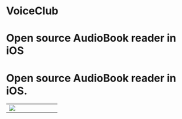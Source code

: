 # VoiceClub

# Open source AudioBook reader in iOS

<h1>Open source AudioBook reader in iOS.</h1>
<table>
<tr>
<td width="23.2%">
<img src="images/img1.mov"></img>
</td>
</tr>
</table>
